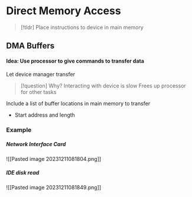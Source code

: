 # Direct Memory Access

> [!tldr] Place instructions to device in main memory

## DMA Buffers
#### Idea: Use processor to give commands to transfer data
Let device manager transfer

> [!question] Why?
> Interacting with device is slow
> Frees up processor for other tasks

Include a list of buffer locations in main memory to transfer
* Start address and length

### Example
##### Network Interface Card
![[Pasted image 20231211081804.png]]
##### IDE disk read
![[Pasted image 20231211081849.png]]